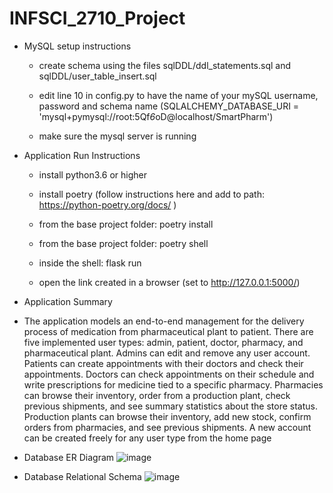 # INFSCI_2710_Project
* MySQL setup instructions

  * create schema using the files sqlDDL/ddl_statements.sql and sqlDDL/user_table_insert.sql

  * edit line 10 in config.py to have the name of your mySQL username, password and schema name (SQLALCHEMY_DATABASE_URI = 'mysql+pymysql://root:5Qf*6*oD@localhost/SmartPharm')

  * make sure the mysql server is running

* Application Run Instructions

  * install python3.6 or higher

  * install poetry (follow instructions here and add to path: https://python-poetry.org/docs/ )

  * from the base project folder: poetry install 

  * from the base project folder: poetry shell 

  * inside the shell: flask run 

  * open the link created in a browser (set to http://127.0.0.1:5000/)

* Application Summary
 * The application models an end-to-end management for the delivery process of medication from pharmaceutical plant to patient. There are five implemented user types: admin, patient, doctor, pharmacy, and pharmaceutical plant. Admins can edit and remove any user account. Patients can create appointments with their doctors and check their appointments. Doctors can check appointments on their schedule and write prescriptions for medicine tied to a specific pharmacy. Pharmacies can browse their inventory, order from a production plant, check previous shipments, and see summary statistics about the store status. Production plants can browse their inventory, add new stock, confirm orders from pharmacies, and see previous shipments. A new account can be created freely for any user type from the home page  

* Database ER Diagram
![image](https://user-images.githubusercontent.com/46729414/114600661-95ddc800-9c62-11eb-936e-c0877472abd6.png)

* Database Relational Schema
![image](https://user-images.githubusercontent.com/46729414/114600880-da696380-9c62-11eb-91a2-af047c3cd808.png)
